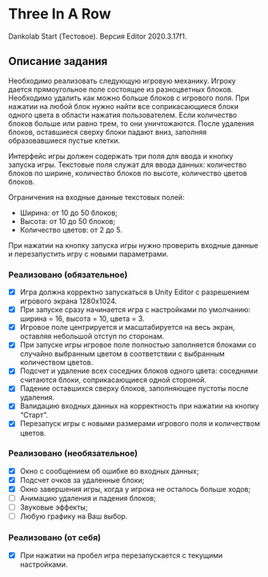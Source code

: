 # Three In A Row
Dankolab Start (Тестовое).
Версия Editor 2020.3.17f1.

## Описание задания
Необходимо реализовать следующую игровую механику. Игроку дается прямоугольное поле состоящее из разноцветных блоков. Необходимо удалить как можно больше блоков с игрового поля. При нажатии на любой блок нужно найти все соприкасающиеся блоки одного цвета в области нажатия пользователем. Если количество блоков больше или равно трем, то они уничтожаются. После удаления блоков, оставшиеся сверху блоки падают вниз, заполняя образовавшиеся пустые клетки.

Интерфейс игры должен содержать три поля для ввода и кнопку запуска игры. Текстовые поля служат для ввода данных: количество блоков по ширине, количество блоков по высоте, количество цветов блоков.

Ограничения на входные данные текстовых полей: 
- Ширина: от 10 до 50 блоков;
- Высота: от 10 до 50 блоков;
- Количество цветов: от 2 до 5.

При нажатии на кнопку запуска игры нужно проверить входные данные и перезапустить игру с новыми параметрами. 

### Реализовано (обязательное)

- [x] Игра должна корректно запускаться в Unity Editor с разрешением игрового экрана 1280x1024.
- [x] При запуске сразу начинается игра с настройками по умолчанию: ширина = 16, высота = 10, цвета = 3.
- [x] Игровое поле центрируется и масштабируется на весь экран, оставляя небольшой отступ по сторонам.
- [x] При запуске игры игровое поле полностью заполняется блоками со случайно выбранным цветом в соответствии с выбранным количеством цветов.
- [x] Подсчет и удаление всех соседних блоков одного цвета: соседними считаются блоки, соприкасающиеся одной стороной.
- [x] Падение оставшихся сверху блоков, заполняющее пустоты после удаления.
- [x] Валидацию входных данных на корректность при нажатии на кнопку “Старт”.
- [x] Перезапуск игры с новыми размерами игрового поля и количеством цветов.

### Реализовано (необязательное)

- [x] Окно с сообщением об ошибке во входных данных;
- [x] Подсчет очков за удаленные блоки;
- [x] Окно завершения игры, когда у игрока не осталось больше ходов;
- [ ] Анимацию удаления и падения блоков;
- [ ] Звуковые эффекты;
- [ ] Любую графику на Ваш выбор.

### Реализовано (от себя)

- [x] При нажатии на пробел игра перезапускается с текущими настройками.
